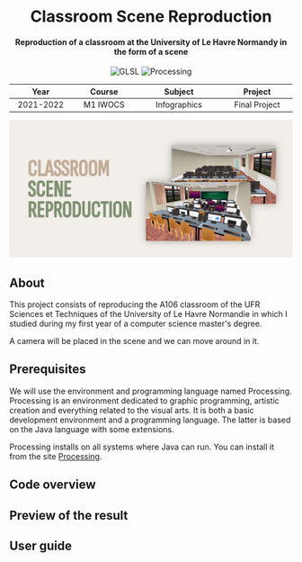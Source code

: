 <p align="center">
  <h1 align="center">Classroom Scene Reproduction</h1>
  <h4 align="center">Reproduction of a classroom at the University of Le Havre Normandy in the form of a scene</h4>
</p>

<p align="center">
  <img alt="GLSL" src="https://img.shields.io/badge/-GLSL-548EF5?style=flat&logo=glsl&logoColor=white" />
  <img alt="Processing" src="https://img.shields.io/badge/-Processing-0465F7?style=flat&logo=processing&logoColor=white" />
</p>

<table>
    <thead>
        <tr>
            <th width="250px">Year</th>
            <th width="250px">Course</th>
            <th width="300px">Subject</th>
            <th width="300px">Project</th>
        </tr>
    </thead>
    <tbody>
        <tr>
        <td align="center">2021-2022</td>
        <td align="center">M1 IWOCS</td>
        <td align="center">Infographics</td>
        <td align="center">Final Project</td>
        </tr>
    </tbody>
</table>

<p align="center">
  <img alt="Preview" src="preview.png" width="1000px" />
</p>

## About

This project consists of reproducing the A106 classroom of the UFR Sciences et Techniques of the University of Le Havre Normandie in which I studied during my first year of a computer science master's degree.

A camera will be placed in the scene and we can move around in it.

## Prerequisites

We will use the environment and programming language named Processing. Processing is an environment dedicated to graphic programming, artistic creation and everything related to the visual arts. It is both a basic development environment and a programming language. The latter is based on the Java language with some extensions.

Processing installs on all systems where Java can run. You can install it from the site [Processing](https://processing.org/).

## Code overview

## Preview of the result

## User guide
